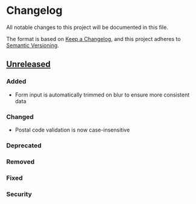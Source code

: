 # Changelog

All notable changes to this project will be documented in this file.

The format is based on [Keep a Changelog](https://keepachangelog.com/en/1.0.0/), and this project adheres to [Semantic Versioning](https://semver.org/spec/v2.0.0.html).

## [Unreleased]

### Added

- Form input is automatically trimmed on blur to ensure more consistent data

### Changed

- Postal code validation is now case-insensitive

### Deprecated
### Removed
### Fixed
### Security

[unreleased]: https://github.com/InterNACHI/franklin/compare/v0.4.0...HEAD
[0.4.0]: https://github.com/InterNACHI/franklin/releases/tag/v0.4.0
